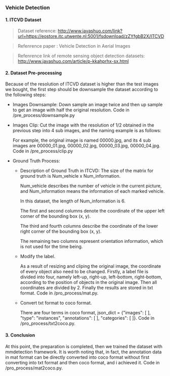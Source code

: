 ### Vehicle Detection

#### 1. ITCVD Dataset
> Dataset reference: http://www.javashuo.com/link?url=https://eostore.itc.utwente.nl:5001/fsdownload/zZYfgbB2X/ITCVD

> Refenrence paper : Vehicle Detection in Aerial Images

> Refenrence link of remote sensing object detection datasets: http://www.javashuo.com/article/p-kkahprhx-sx.html

#### 2. Dataset Pre-processing
Because of the resolution of ITCVD dataset is higher than the test images we bought, the first step should be downsample the dataset according to the following steps:

- Images Downsample: Down sample an image twice and then up sample to get an image with half the original resolution. Code in /pre_process/downsample.py

- Images Clip: Cut the image with the resolution of 1/2 obtained in the previous step into 4 sub images, and the naming example is as follows:

  For example, the original image is named 00000.jpg, and its 4 sub images are 00000_01.jpg, 00000_02.jpg, 00000_03.jpg, 00000_04.jpg. Code in /pre_process/clip.py

- Ground Truth Process: 
  - Description of Ground Truth in ITCVD:
    The size of the matrix for ground truth is Num_vehicle x Num_information.
    
    Num_vehicle describes the number of vehicle in the current picture, and Num_information means the information of each marked vehicle.
    
    In this dataset, the length of Num_information is 6.
    
    The first and second columns denote the coordinate of the upper left corner of the bounding box (x, y).
    
    The third and fourth columns describe the coordinate of the lower right corner of the bounding box (x, y).
    
    The remaining two columns represent orientation information, which is not used for the time being.
    
  - Modify the label.

    As a result of resizing and cliping the original image, the coordinate of every object also need to be changed. Firstly, a label file is divided into four, namely     left-up, right-up, left-bottom, right-bottom, according to the position of objects in the original image. Then all coordinates are divided by 2. Finally the     results are stored in txt format. Code in /pro_process/mat.py.
    
  - Convert txt format to coco format.
  
    There are four terms in coco format, json_dict = {"images": [ ], "type": "instances", "annotations": [ ], "categories": [ ]}. Code in /pro_process/txt2coco.py.
#### 3. Conclusion
At this point, the preparation is completed, then we trained the dataset with mmdetection framework. It is worth noting that, in fact, the annotation data in mat format can be directly converted into coco format without first converting into txt format and then coco format, and i achieved it. Code in /pro_process/mat2coco.py.
